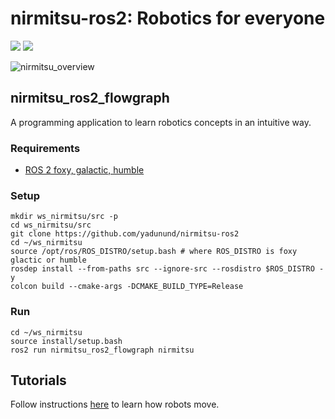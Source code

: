# nirmitsu-ros2: Robotics for everyone
![](https://github.com/Yadunund/nirmitsu-ros2/workflows/build/badge.svg)
![](https://github.com/Yadunund/nirmitsu-ros2/workflows/style/badge.svg)

![nirmitsu_overview](https://user-images.githubusercontent.com/13482049/188318336-18bad790-d12c-4841-89fa-4f20a38dcebb.png)


## nirmitsu_ros2_flowgraph
A programming application to learn robotics concepts in an intuitive way.

### Requirements
* [ROS 2 foxy, galactic, humble](https://docs.ros.org/en/humble/Installation/Ubuntu-Install-Debians.html)

### Setup
```
mkdir ws_nirmitsu/src -p
cd ws_nirmitsu/src
git clone https://github.com/yadunund/nirmitsu-ros2
cd ~/ws_nirmitsu
source /opt/ros/ROS_DISTRO/setup.bash # where ROS_DISTRO is foxy glactic or humble
rosdep install --from-paths src --ignore-src --rosdistro $ROS_DISTRO -y
colcon build --cmake-args -DCMAKE_BUILD_TYPE=Release
```

### Run
```
cd ~/ws_nirmitsu
source install/setup.bash
ros2 run nirmitsu_ros2_flowgraph nirmitsu
```

## Tutorials
Follow instructions [here](docs/workshop.md) to learn how robots move.
